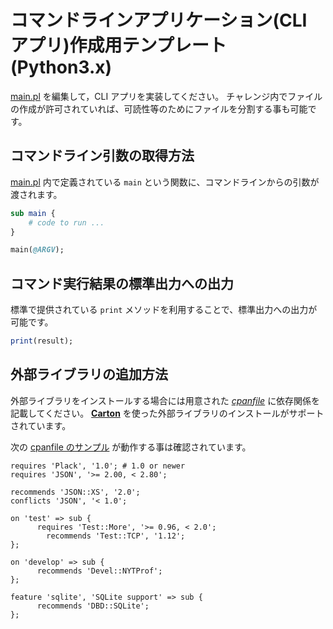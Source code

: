 # コマンドラインアプリケーション(CLI アプリ)作成用テンプレート(Python3.x)

[main.pl](main.pl) を編集して，CLI アプリを実装してください。
チャレンジ内でファイルの作成が許可されていれば、可読性等のためにファイルを分割する事も可能です。

## コマンドライン引数の取得方法

[main.pl](main.pl) 内で定義されている `main` という関数に、コマンドラインからの引数が渡されます。

```perl
sub main {
    # code to run ...
}

main(@ARGV);
```

## コマンド実行結果の標準出力への出力

標準で提供されている `print` メソッドを利用することで、標準出力への出力が可能です。

```perl
print(result);
```

## 外部ライブラリの追加方法

外部ライブラリをインストールする場合には用意された _[cpanfile](./cpanfile)_ に依存関係を記載してください。
**[Carton](https://github.com/perl-carton/carton)** を使った外部ライブラリのインストールがサポートされています。

次の [cpanfile のサンプル](https://metacpan.org/pod/cpanfile#SYNOPSIS) が動作する事は確認されています。

```cpanfile
requires 'Plack', '1.0'; # 1.0 or newer
requires 'JSON', '>= 2.00, < 2.80';
 
recommends 'JSON::XS', '2.0';
conflicts 'JSON', '< 1.0';
 
on 'test' => sub {
      requires 'Test::More', '>= 0.96, < 2.0';
        recommends 'Test::TCP', '1.12';
};
 
on 'develop' => sub {
      recommends 'Devel::NYTProf';
};
 
feature 'sqlite', 'SQLite support' => sub {
      recommends 'DBD::SQLite';
};
```
